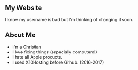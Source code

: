 ## My Website
I know my username is bad but I'm thinking of changing it soon.
## About Me

 - I'm a Christian
 - I love fixing things (especially computers!)
 - I hate all Apple products.
 - I used X10Hosting before Github. (2016-2017)

